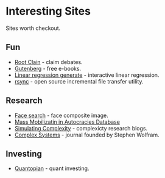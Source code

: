 # Interesting Sites

Sites worth checkout.

## Fun

* [Root Clain](https://www.rootclaim.com/) - claim debates.
* [Gutenberg](http://www.gutenberg.org/) - free e-books.
* [Linear regression generate](https://beta.observablehq.com/@tmcw/bring-your-own-doodles-linear-regression) - interactive linear regression.
* [rsync](https://rsync.samba.org/) - open source incremental file transfer utility.

## Research

* [Face search](http://faceresearch.org/demos/average) - face composite image.
* [Mass Mobilizatin in Autocracies Database](https://mmadatabase.org/use/code-examples/)
* [Simulating Complexity](https://simulatingcomplexity.wordpress.com/) - complexicty research blogs.
* [Complex Systems](https://www.complex-systems.com/) - journal founded by Stephen Wolfram.

## Investing

* [Quantopian](https://www.quantopian.com/home) - quant investing.
